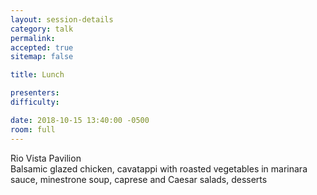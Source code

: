 ```yaml
---
layout: session-details
category: talk
permalink:
accepted: true
sitemap: false

title: Lunch

presenters:
difficulty:

date: 2018-10-15 13:40:00 -0500
room: full
---
```

Rio Vista Pavilion
<br />
Balsamic glazed chicken, cavatappi with roasted vegetables in marinara sauce, minestrone soup, caprese and Caesar salads, desserts

